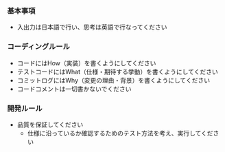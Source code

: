 ### 基本事項

- 入出力は日本語で行い、思考は英語で行なってください


### コーディングルール

- コードにはHow（実装）を書くようにしてください
- テストコードにはWhat（仕様・期待する挙動）を書くようにしてください
- コミットログにはWhy（変更の理由・背景）を書くようにしてください
- コードコメントは一切書かないでください


### 開発ルール

- 品質を保証してください
  - 仕様に沿っているか確認するためのテスト方法を考え、実行してください
